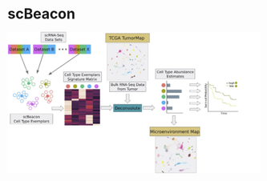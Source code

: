 # scBeacon
![alt text](https://github.com/Biancaxue/scBeacon/blob/main/project_pipeline.jpg?raw=true)
